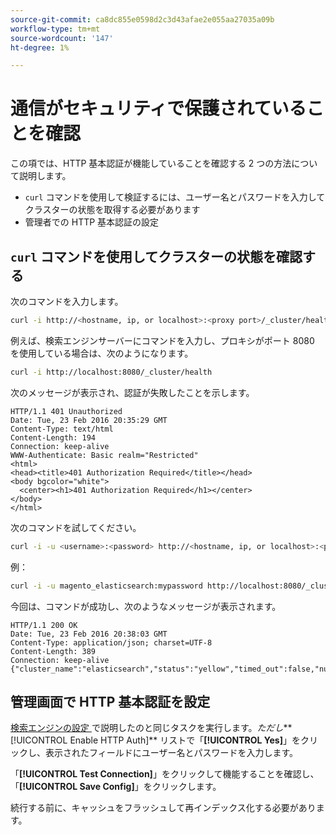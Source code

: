 ```yaml
---
source-git-commit: ca8dc855e0598d2c3d43afae2e055aa27035a09b
workflow-type: tm+mt
source-wordcount: '147'
ht-degree: 1%

---
```

# 通信がセキュリティで保護されていることを確認

この項では、HTTP 基本認証が機能していることを確認する 2 つの方法について説明します。

* `curl` コマンドを使用して検証するには、ユーザー名とパスワードを入力してクラスターの状態を取得する必要があります
* 管理者での HTTP 基本認証の設定

## `curl` コマンドを使用してクラスターの状態を確認する

次のコマンドを入力します。

```bash
curl -i http://<hostname, ip, or localhost>:<proxy port>/_cluster/health
```

例えば、検索エンジンサーバーにコマンドを入力し、プロキシがポート 8080 を使用している場合は、次のようになります。

```bash
curl -i http://localhost:8080/_cluster/health
```

次のメッセージが表示され、認証が失敗したことを示します。

```
HTTP/1.1 401 Unauthorized
Date: Tue, 23 Feb 2016 20:35:29 GMT
Content-Type: text/html
Content-Length: 194
Connection: keep-alive
WWW-Authenticate: Basic realm="Restricted"
<html>
<head><title>401 Authorization Required</title></head>
<body bgcolor="white">
  <center><h1>401 Authorization Required</h1></center>
</body>
</html>
```

次のコマンドを試してください。

```bash
curl -i -u <username>:<password> http://<hostname, ip, or localhost>:<proxy port>/_cluster/health
```

例：

```bash
curl -i -u magento_elasticsearch:mypassword http://localhost:8080/_cluster/health
```

今回は、コマンドが成功し、次のようなメッセージが表示されます。

```
HTTP/1.1 200 OK
Date: Tue, 23 Feb 2016 20:38:03 GMT
Content-Type: application/json; charset=UTF-8
Content-Length: 389
Connection: keep-alive
{"cluster_name":"elasticsearch","status":"yellow","timed_out":false,"number_of_nodes":1,"number_of_data_nodes":1,"active_primary_shards":5,"active_shards":5,"relocating_shards":0,"initializing_shards":0,"unassigned_shards":5,"delayed_unassigned_shards":0,"number_of_pending_tasks":0,"number_of_in_flight_fetch":0,"task_max_waiting_in_queue_millis":0,"active_shards_percent_as_number":50.0}
```

## 管理画面で HTTP 基本認証を設定

[ 検索エンジンの設定 ](../configuration/search/configure-search-engine.md) で説明したのと同じタスクを実行します。*ただし***[!UICONTROL Enable HTTP Auth]** リストで「**[!UICONTROL Yes]**」をクリックし、表示されたフィールドにユーザー名とパスワードを入力します。

「**[!UICONTROL Test Connection]**」をクリックして機能することを確認し、「**[!UICONTROL Save Config]**」をクリックします。

続行する前に、キャッシュをフラッシュして再インデックス化する必要があります。
